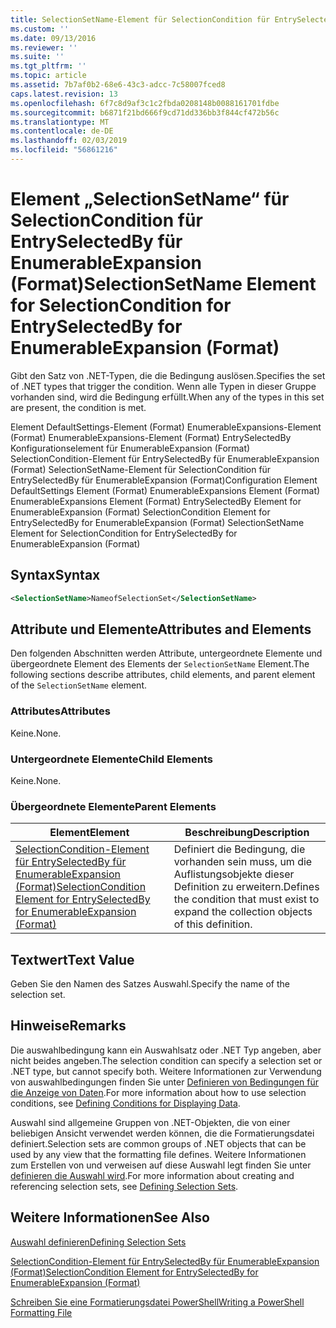 ```yaml
---
title: SelectionSetName-Element für SelectionCondition für EntrySelectedBy für EnumerableExpansion (Format) | Microsoft-Dokumentation
ms.custom: ''
ms.date: 09/13/2016
ms.reviewer: ''
ms.suite: ''
ms.tgt_pltfrm: ''
ms.topic: article
ms.assetid: 7b7af0b2-68e6-43c3-adcc-7c58007fced8
caps.latest.revision: 13
ms.openlocfilehash: 6f7c8d9af3c1c2fbda0208148b0088161701fdbe
ms.sourcegitcommit: b6871f21bd666f9cd71dd336bb3f844cf472b56c
ms.translationtype: MT
ms.contentlocale: de-DE
ms.lasthandoff: 02/03/2019
ms.locfileid: "56861216"
---
```

# <a name="selectionsetname-element-for-selectioncondition-for-entryselectedby-for-enumerableexpansion-format"></a><span data-ttu-id="c9f15-102">Element „SelectionSetName“ für SelectionCondition für EntrySelectedBy für EnumerableExpansion (Format)</span><span class="sxs-lookup"><span data-stu-id="c9f15-102">SelectionSetName Element for SelectionCondition for EntrySelectedBy for EnumerableExpansion (Format)</span></span>

<span data-ttu-id="c9f15-103">Gibt den Satz von .NET-Typen, die die Bedingung auslösen.</span><span class="sxs-lookup"><span data-stu-id="c9f15-103">Specifies the set of .NET types that trigger the condition.</span></span> <span data-ttu-id="c9f15-104">Wenn alle Typen in dieser Gruppe vorhanden sind, wird die Bedingung erfüllt.</span><span class="sxs-lookup"><span data-stu-id="c9f15-104">When any of the types in this set are present, the condition is met.</span></span>

<span data-ttu-id="c9f15-105">Element DefaultSettings-Element (Format) EnumerableExpansions-Element (Format) EnumerableExpansions-Element (Format) EntrySelectedBy Konfigurationselement für EnumerableExpansion (Format) SelectionCondition-Element für EntrySelectedBy für EnumerableExpansion (Format) SelectionSetName-Element für SelectionCondition für EntrySelectedBy für EnumerableExpansion (Format)</span><span class="sxs-lookup"><span data-stu-id="c9f15-105">Configuration Element DefaultSettings Element (Format) EnumerableExpansions Element (Format) EnumerableExpansions Element (Format) EntrySelectedBy Element for EnumerableExpansion (Format) SelectionCondition Element for EntrySelectedBy for EnumerableExpansion (Format) SelectionSetName Element for SelectionCondition for EntrySelectedBy for EnumerableExpansion (Format)</span></span>

## <a name="syntax"></a><span data-ttu-id="c9f15-106">Syntax</span><span class="sxs-lookup"><span data-stu-id="c9f15-106">Syntax</span></span>

```xml
<SelectionSetName>NameofSelectionSet</SelectionSetName>
```

## <a name="attributes-and-elements"></a><span data-ttu-id="c9f15-107">Attribute und Elemente</span><span class="sxs-lookup"><span data-stu-id="c9f15-107">Attributes and Elements</span></span>

<span data-ttu-id="c9f15-108">Den folgenden Abschnitten werden Attribute, untergeordnete Elemente und übergeordnete Element des Elements der `SelectionSetName` Element.</span><span class="sxs-lookup"><span data-stu-id="c9f15-108">The following sections describe attributes, child elements, and parent element of the `SelectionSetName` element.</span></span>

### <a name="attributes"></a><span data-ttu-id="c9f15-109">Attributes</span><span class="sxs-lookup"><span data-stu-id="c9f15-109">Attributes</span></span>

<span data-ttu-id="c9f15-110">Keine.</span><span class="sxs-lookup"><span data-stu-id="c9f15-110">None.</span></span>

### <a name="child-elements"></a><span data-ttu-id="c9f15-111">Untergeordnete Elemente</span><span class="sxs-lookup"><span data-stu-id="c9f15-111">Child Elements</span></span>

<span data-ttu-id="c9f15-112">Keine.</span><span class="sxs-lookup"><span data-stu-id="c9f15-112">None.</span></span>

### <a name="parent-elements"></a><span data-ttu-id="c9f15-113">Übergeordnete Elemente</span><span class="sxs-lookup"><span data-stu-id="c9f15-113">Parent Elements</span></span>

|<span data-ttu-id="c9f15-114">Element</span><span class="sxs-lookup"><span data-stu-id="c9f15-114">Element</span></span>|<span data-ttu-id="c9f15-115">Beschreibung</span><span class="sxs-lookup"><span data-stu-id="c9f15-115">Description</span></span>|
|-------------|-----------------|
|[<span data-ttu-id="c9f15-116">SelectionCondition-Element für EntrySelectedBy für EnumerableExpansion (Format)</span><span class="sxs-lookup"><span data-stu-id="c9f15-116">SelectionCondition Element for EntrySelectedBy for EnumerableExpansion (Format)</span></span>](./selectioncondition-element-for-entryselectedby-for-enumerableexpansion-format.md)|<span data-ttu-id="c9f15-117">Definiert die Bedingung, die vorhanden sein muss, um die Auflistungsobjekte dieser Definition zu erweitern.</span><span class="sxs-lookup"><span data-stu-id="c9f15-117">Defines the condition that must exist to expand the collection objects of this definition.</span></span>|

## <a name="text-value"></a><span data-ttu-id="c9f15-118">Textwert</span><span class="sxs-lookup"><span data-stu-id="c9f15-118">Text Value</span></span>

<span data-ttu-id="c9f15-119">Geben Sie den Namen des Satzes Auswahl.</span><span class="sxs-lookup"><span data-stu-id="c9f15-119">Specify the name of the selection set.</span></span>

## <a name="remarks"></a><span data-ttu-id="c9f15-120">Hinweise</span><span class="sxs-lookup"><span data-stu-id="c9f15-120">Remarks</span></span>

<span data-ttu-id="c9f15-121">Die auswahlbedingung kann ein Auswahlsatz oder .NET Typ angeben, aber nicht beides angeben.</span><span class="sxs-lookup"><span data-stu-id="c9f15-121">The selection condition can specify a selection set or .NET type, but cannot specify both.</span></span> <span data-ttu-id="c9f15-122">Weitere Informationen zur Verwendung von auswahlbedingungen finden Sie unter [Definieren von Bedingungen für die Anzeige von Daten](./defining-conditions-for-displaying-data.md).</span><span class="sxs-lookup"><span data-stu-id="c9f15-122">For more information about how to use selection conditions, see [Defining Conditions for Displaying Data](./defining-conditions-for-displaying-data.md).</span></span>

<span data-ttu-id="c9f15-123">Auswahl sind allgemeine Gruppen von .NET-Objekten, die von einer beliebigen Ansicht verwendet werden können, die die Formatierungsdatei definiert.</span><span class="sxs-lookup"><span data-stu-id="c9f15-123">Selection sets are common groups of .NET objects that can be used by any view that the formatting file defines.</span></span> <span data-ttu-id="c9f15-124">Weitere Informationen zum Erstellen von und verweisen auf diese Auswahl legt finden Sie unter [definieren die Auswahl wird](./defining-selection-sets.md).</span><span class="sxs-lookup"><span data-stu-id="c9f15-124">For more information about creating and referencing selection sets, see [Defining Selection Sets](./defining-selection-sets.md).</span></span>

## <a name="see-also"></a><span data-ttu-id="c9f15-125">Weitere Informationen</span><span class="sxs-lookup"><span data-stu-id="c9f15-125">See Also</span></span>

[<span data-ttu-id="c9f15-126">Auswahl definieren</span><span class="sxs-lookup"><span data-stu-id="c9f15-126">Defining Selection Sets</span></span>](./defining-selection-sets.md)

[<span data-ttu-id="c9f15-127">SelectionCondition-Element für EntrySelectedBy für EnumerableExpansion (Format)</span><span class="sxs-lookup"><span data-stu-id="c9f15-127">SelectionCondition Element for EntrySelectedBy for EnumerableExpansion (Format)</span></span>](./selectioncondition-element-for-entryselectedby-for-enumerableexpansion-format.md)

[<span data-ttu-id="c9f15-128">Schreiben Sie eine Formatierungsdatei PowerShell</span><span class="sxs-lookup"><span data-stu-id="c9f15-128">Writing a PowerShell Formatting File</span></span>](./writing-a-powershell-formatting-file.md)
